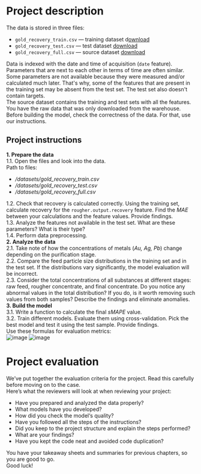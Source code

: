 <div class="markdown markdown_size_normal markdown_type_theory"><h1>Project description</h1><div class="paragraph">The data is stored in three files:</div><ul><li><code class="code-inline code-inline_theme_light">gold_recovery_train.csv</code> — training dataset d<a href="https://code.s3.yandex.net/datasets/gold_recovery_train.csv">ownload</a></li><li><code class="code-inline code-inline_theme_light">gold_recovery_test.csv</code> — test dataset <a href="https://code.s3.yandex.net/datasets/gold_recovery_test.csv">download</a></li><li><code class="code-inline code-inline_theme_light">gold_recovery_full.csv</code> — source dataset <a href="https://code.s3.yandex.net/datasets/gold_recovery_full.csv">download</a></li></ul><div class="paragraph">Data is indexed with the date and time of acquisition (<code class="code-inline code-inline_theme_light">date</code> feature). Parameters that are next to each other in terms of time are often similar.</div><div class="paragraph">Some parameters are not available because they were measured and/or calculated much later. That's why, some of the features that are present in the training set may be absent from the test set. The test set also doesn't contain targets.</div><div class="paragraph">The source dataset contains the training and test sets with all the features.</div><div class="paragraph">You have the raw data that was only downloaded from the warehouse. Before building the model, check the correctness of the data. For that, use our instructions.</div><h2>Project instructions</h2><div class="paragraph"><strong>1. Prepare the data</strong></div><div class="paragraph">1.1. Open the files and look into the data.</div><div class="paragraph">Path to files:</div><ul><li><em>/datasets/gold_recovery_train.csv</em></li><li><em>/datasets/gold_recovery_test.csv</em></li><li><em>/datasets/gold_recovery_full.csv</em></li></ul><div class="paragraph">1.2. Check that recovery is calculated correctly. Using the training set, calculate recovery for the <code class="code-inline code-inline_theme_light">rougher.output.recovery</code> feature. Find the <em>MAE</em> between your calculations and the feature values. Provide findings.</div><div class="paragraph">1.3. Analyze the features not available in the test set. What are these parameters? What is their type?</div><div class="paragraph">1.4. Perform data preprocessing.</div><div class="paragraph"><strong>2. Analyze the data</strong></div><div class="paragraph">2.1. Take note of how the concentrations of metals (<em>Au, Ag, Pb</em>) change depending on the purification stage.</div><div class="paragraph">2.2. Compare the feed particle size distributions in the training set and in the test set. If the distributions vary significantly, the model evaluation will be incorrect.</div><div class="paragraph">2.3. Consider the total concentrations of all substances at different stages: raw feed, rougher concentrate, and final concentrate. Do you notice any abnormal values in the total distribution? If you do, is it worth removing such values from both samples? Describe the findings and eliminate anomalies. </div><div class="paragraph"><strong>3. Build the model</strong></div><div class="paragraph">3.1. Write a function to calculate the final <em>sMAPE</em> value.</div><div class="paragraph">3.2. Train different models. Evaluate them using cross-validation. Pick the best model and test it using the test sample. Provide findings.</div><div class="paragraph">Use these formulas for evaluation metrics:</div><img alt="image" class="image image_expandable" src="https://pictures.s3.yandex.net/resources/smape_1576239058_1589899769.jpg">
<img alt="image" class="image image_expandable" src="https://pictures.s3.yandex.net/resources/_smape_1_1589900649.jpg">
<h1>Project evaluation</h1><div class="paragraph">We’ve put together the evaluation criteria for the project. Read this carefully before moving on to the case.</div><div class="paragraph">Here’s what the reviewers will look at when reviewing your project:</div><ul><li>Have you prepared and analyzed the data properly?</li><li>What models have you developed?</li><li>How did you check the model‘s quality?</li><li>Have you followed all the steps of the instructions?</li><li>Did you keep to the project structure and explain the steps performed?</li><li>What are your findings?</li><li>Have you kept the code neat and avoided code duplication?</li></ul><div class="paragraph">You have your takeaway sheets and summaries for previous chapters, so you are good to go.</div><div class="paragraph">Good luck!</div></div>
